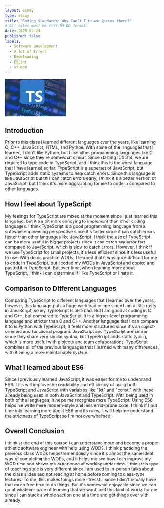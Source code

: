 ```yaml
---
layout: essay
type: essay
title: "Coding Standards: Why Can’t I Leave Spaces there?"
# All dates must be YYYY-MM-DD format!
date: 2025-09-24
published: false
labels:
  - Software Development
  - A lot of Errors
  - Downloading
  - ESLint
  - VSCode
---
```


<img width="200px" class="rounded float-start pe-4" src="../img/typescriptIMG.jpeg">

## Introduction

Prior to this class I learned different languages over the years, like learning C, C++, JavaScript, HTML, and Python. With some of the languages that I learned, I don't like Python, but I like other programming languages like C and C++ since they're somewhat similar. Since starting ICS 314, we are required to type code in TypeScript, and I think this is the worst language that I have learned so far. TypeScript is a superset of JavaScript, but TypeScript adds static systems to help catch errors. Since this language is like JavaScript but this can catch errors early, I think it's a better version of JavaScript, but I think it's more aggravating for me to code in compared to other languages.

## How I feel about TypeScript

My feelings for TypeScript are mixed at the moment since I just learned this language, but it's a bit more annoying to implement than other coding languages. I think TypeScript is a good programming language from a software engineering perspective since it's faster since it can catch errors faster than other languages like JavaScript. I think the use of TypeScript can be more useful in bigger projects since it can catch any error fast compared to JavaScript, which is slow to catch errors. However, I think if we use TypeScript for small projects, it's less efficient since it's less useful to use. With doing practice WODs, I learned that it was quite difficult for me to code in TypeScript, but I coded my WODs in JavaScript and copied and pasted it in TypeScript. But over time, when learning more about TypeScript, I think I can determine if I like TypeScript or I hate it. 

## Comparison to Different Languages

Comparing TypeScript to different languages that I learned over the years, however, this language puts a huge workload on me since I am a little rusty in JavaScript, so my TypeScript is also bad. But I am good at coding in C and C++, but compared to TypeScript, it is a higher-level programming language and stricter than C and C++. Another language that I can compare it to is Python with TypeScript; it feels more structured since it's an object-oriented and functional program. JavaScript and TypeScript are similar since they share very similar syntax, but TypeScript adds static typing, which is more useful with projects and team collaborations. TypeScript combines all of the previous languages that I learned with many differences, with it being a more maintainable system. 

## What I learned about ES6

Since I previously learned JavaScript, it was easier for me to understand ES6. This will improve the readability and efficiency of using both TypeScript and JavaScript with variables like "let" and "const," with these already being used in both JavaScript and TypeScript. With being used in both of the languages, it helps me recognize more TypeScript. Using ES6 helps me write more modern-style and less error-prone code. I think if I put time into learning more about ES6 and its rules, it will help me understand the strictness of TypeScript so I'm not overwhelmed.

## Overall Conclusion 

I think at the end of this course I can understand more and become a proper athletic software engineer with help using WODS. I think practicing the previous class WODs helps tremendously since it's almost the same ideal way of completing the WODs, and it helps me see how I can improve my WOD time and shows me experience of working under time. I think this type of teaching style is very different since I am used to in-person talks about the class slides and not reading at home before coming to class-type lectures. To me, this makes things more stressful since I don't usually have that much free time to do things. But it's somewhat enjoyable since we can go at whatever pace of learning that we want, and this kind of works for me since I can stack a whole section one at a time and get things over with already.
